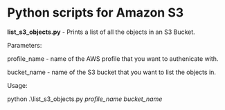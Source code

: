 # Python scripts for Amazon S3

**list_s3_objects.py** - Prints a list of all the objects in an S3 Bucket.

Parameters:

profile_name - name of the AWS profile that you want to authenicate with.

bucket_name - name of the S3 bucket that you want to list the objects in.

Usage:

python .\list_s3_objects.py *profile_name* *bucket_name*
